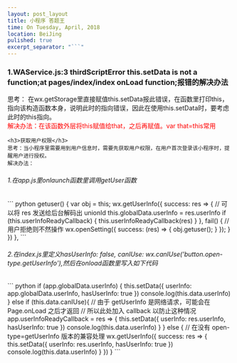 ```yaml
---
layout: post_layout
title: 小程序 答题王
time: On Tuesday, April, 2018
location: BeiJing
pulished: true
excerpt_separator: "```"
---
```


<h3>1.WAService.js:3 thirdScriptError  
this.setData is not a function;at pages/index/index onLoad function;报错的解决办法</h3>
思考： 在wx.getStorage里直接赋值this.setData报此错误，在函数里打印this，指向该构造函数本身，说明此时的指向错误，因此在使用this.setData时，要考虑此时的this指向。
<div style="color: red">
    解决办法：在该函数外层将this赋值给that，之后再赋值。var that=this常用
</div>

```
<h3>获取用户权限</h3>
思考：当小程序里需要用到用户信息时，需要先获取用户权限，在用户首次登录该小程序时，提醒用户进行授权。
解决办法：
```
<h6>1.在app.js里onlaunch函数里调用getUser函数</h6>
``` python
 getuser() {
    var obj = this;
    wx.getUserInfo({
      success: res => {
        // 可以将 res 发送给后台解码出 unionId
        this.globalData.userInfo = res.userInfo
        if (this.userInfoReadyCallback) {
          this.userInfoReadyCallback(res)
        }
      }, fail() {
        //用户拒绝则不然操作
        wx.openSetting({
          success: (res) => {
            obj.getuser();
          }
        });
      }
    })
  },
```
<h6>2.在index.js里定义hasUserInfo: false,
    canIUse: wx.canIUse('button.open-type.getUserInfo'),然后在onload函数里写入如下代码</h6>
``` python
    if (app.globalData.userInfo) {
      this.setData({
        userInfo: app.globalData.userInfo,
        hasUserInfo: true
      })
      console.log(this.data.userInfo)
    } else if (this.data.canIUse){
      // 由于 getUserInfo 是网络请求，可能会在 Page.onLoad 之后才返回
      // 所以此处加入 callback 以防止这种情况
      app.userInfoReadyCallback = res => {
        this.setData({
          userInfo: res.userInfo,
          hasUserInfo: true
        })
        console.log(this.data.userInfo)
      }
    } else {
      // 在没有 open-type=getUserInfo 版本的兼容处理
      wx.getUserInfo({
        success: res => {
          this.setData({
            userInfo: res.userInfo,
            hasUserInfo: true
          })
          console.log(this.data.userInfo)
        }
      })
    }
```
